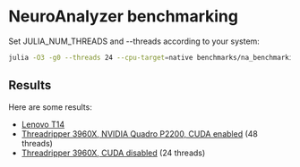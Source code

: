 # NeuroAnalyzer benchmarking

Set JULIA_NUM_THREADS and --threads according to your system:
```sh
julia -O3 -g0 --threads 24 --cpu-target=native benchmarks/na_benchmarking.jl > benchmarks/results.txt
```

## Results

Here are some results:
- [Lenovo T14](benchmarks/t14.md)
- [Threadripper 3960X, NVIDIA Quadro P2200, CUDA enabled](benchmarks/3960x_cuda.md) (48 threads)
- [Threadripper 3960X, CUDA disabled](benchmarks/3960x_nocuda.md) (24 threads)
